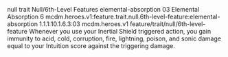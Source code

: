 <ability>
  <metadata>
    <class>null</class>
    <feature_type>trait</feature_type>
    <file_dpath>Null/6th-Level Features</file_dpath>
    <item_id>elemental-absorption</item_id>
    <item_index>03</item_index>
    <item_name>Elemental Absorption</item_name>
    <level>6</level>
    <scc>mcdm.heroes.v1:feature.trait.null.6th-level-feature:elemental-absorption</scc>
    <scdc>1.1.1:10.1.6.3:03</scdc>
    <source>mcdm.heroes.v1</source>
    <type>feature/trait/null/6th-level-feature</type>
  </metadata>
  <effects>
    <effect type="mundane">Whenever you use your Inertial Shield triggered action, you gain immunity to acid, cold, corruption, fire, lightning, poison, and sonic damage equal to your Intuition score against the triggering damage.</effect>
  </effects>
</ability>
